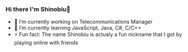 ### Hi there I'm Shinobiu👋

- 🔭 I’m currently working on Telecommunications Manager
- 🌱 I’m currently learning JavaScript, Java, C#, C/C++
- ⚡ Fun fact: The name Shinobiu is actualy a fun nickname that I got by playing online with friends
